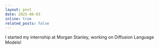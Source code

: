 ```yaml
---
layout: post
date: 2025-06-03
inline: true
related_posts: false
---
```


I started my internship at Morgan Stanley, working on Diffusion Language Models!